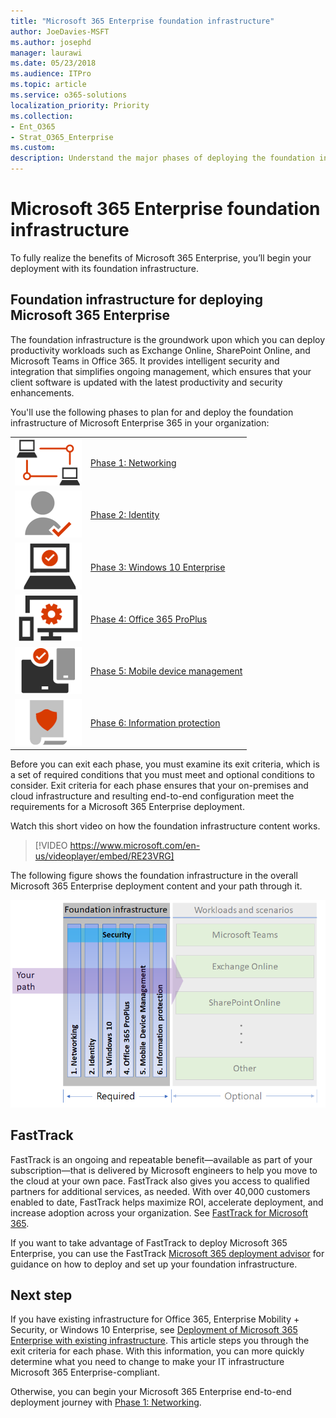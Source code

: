 ```yaml
---
title: "Microsoft 365 Enterprise foundation infrastructure"
author: JoeDavies-MSFT
ms.author: josephd
manager: laurawi
ms.date: 05/23/2018
ms.audience: ITPro
ms.topic: article
ms.service: o365-solutions
localization_priority: Priority
ms.collection: 
- Ent_O365
- Strat_O365_Enterprise
ms.custom:
description: Understand the major phases of deploying the foundation infrastructure for Microsoft 365 Enterprise in your organization.
---
```


# Microsoft 365 Enterprise foundation infrastructure

To fully realize the benefits of Microsoft 365 Enterprise, you’ll begin your deployment with its foundation infrastructure. 

## Foundation infrastructure for deploying Microsoft 365 Enterprise

The foundation infrastructure is the groundwork upon which you can deploy productivity workloads such as Exchange Online, SharePoint Online, and Microsoft Teams in Office 365. It provides intelligent security and integration that simplifies ongoing management, which ensures that your client software is updated with the latest productivity and security enhancements.

You'll use the following phases to plan for and deploy the foundation infrastructure of Microsoft Enterprise 365 in your organization:

|||
|:-------|:-----|
|![](./media/deploy-foundation-infrastructure/networking_icon-small.png)|[Phase 1: Networking](networking-infrastructure.md)|
|![](./media/deploy-foundation-infrastructure/identity_icon-small.png)|[Phase 2: Identity](identity-infrastructure.md)|
|![](./media/deploy-foundation-infrastructure/win10enterprise_icon-small.png)|[Phase 3: Windows 10 Enterprise](windows10-infrastructure.md)|
|![](./media/deploy-foundation-infrastructure/O365proplus_icon-small.png)|[Phase 4: Office 365 ProPlus](office365proplus-infrastructure.md)|
|![](./media/deploy-foundation-infrastructure/mobiledevicemgmt_icon-small.png)|[Phase 5: Mobile device management](mobility-infrastructure.md)|
|![](./media/deploy-foundation-infrastructure/infoprotection_icon-small.png)|[Phase 6: Information protection](infoprotect-infrastructure.md)|


Before you can exit each phase, you must examine its exit criteria, which is a set of required conditions that you must meet and optional conditions to consider. Exit criteria for each phase ensures that your on-premises and cloud infrastructure and resulting end-to-end configuration meet the requirements for a Microsoft 365 Enterprise deployment.

Watch this short video on how the foundation infrastructure content works.

> [!VIDEO https://www.microsoft.com/en-us/videoplayer/embed/RE23VRG]

The following figure shows the foundation infrastructure in the overall Microsoft 365 Enterprise deployment content and your path through it.

![](./media/deploy-foundation-infrastructure/m365-deploy-content-arch-foundation.png)

## FastTrack

FastTrack is an ongoing and repeatable benefit—available as part of your subscription—that is delivered by Microsoft engineers to help you move to the cloud at your own pace. FastTrack also gives you access to qualified partners for additional services, as needed. With over 40,000 customers enabled to date, FastTrack helps maximize ROI, accelerate deployment, and increase adoption across your organization. See [FastTrack for Microsoft 365](https://fasttrack.microsoft.com/microsoft365).

If you want to take advantage of FastTrack to deploy Microsoft 365 Enterprise, you can use the FastTrack [Microsoft 365 deployment advisor](https://aka.ms/microsoft365setupguide) for guidance on how to deploy and set up your foundation infrastructure.

## Next step

If you have existing infrastructure for Office 365, Enterprise Mobility + Security, or Windows 10 Enterprise, see [Deployment of Microsoft 365 Enterprise with existing infrastructure](deploy-with-existing-infrastructure.md). This article steps you through the exit criteria for each phase. With this information, you can more quickly determine what you need to change to make your IT infrastructure Microsoft 365 Enterprise-compliant.

Otherwise, you can begin your Microsoft 365 Enterprise end-to-end deployment journey with [Phase 1: Networking](networking-infrastructure.md).